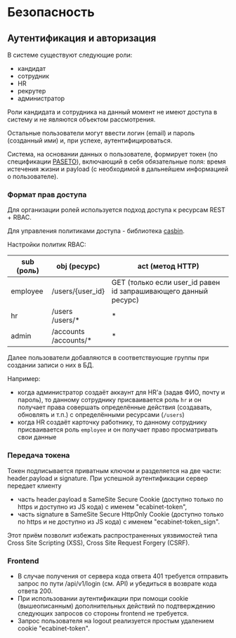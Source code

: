 # Безопасность


## Аутентификация и авторизация

В системе существуют следующие роли: 
- кандидат
- сотрудник
- HR
- рекрутер
- администратор

Роли кандидата и сотрудника на данный момент не имеют доступа в систему и не являются объектом рассмотрения.

Остальные пользователи могут ввести логин (email) и пароль (созданный ими) и, при успехе, аутентифицироваться.

Система, на основании данных о пользователе, формирует токен (по спецификации [PASETO](https://github.com/paseto-standard/paseto-spec)), включающий в себя обязательные поля: время истечения жизни и payload (с необходимой в дальнейшем информацией о пользователе).


### Формат прав доступа

Для организации ролей используется подход доступа к ресурсам REST + RBAC.

Для управления политиками доступа - библиотека [casbin](https://github.com/casbin/casbin).

Настройки политик RBAC:

| sub (роль) | obj (ресурс)              | act (метод HTTP)                                                |
|------------|---------------------------|-----------------------------------------------------------------|
| employee   | /users/{user_id}          | GET (только если user_id равен id запрашивающего данный ресурс) |
| hr         | /users<br/>/users/*       | *                                                               |
| admin      | /accounts<br/>/accounts/* | *                                                               |

Далее пользователи добавляются в соответствующие группы при создании записи о них в БД.

Например:
- когда администратор создаёт аккаунт для HR'а (задав ФИО, почту и пароль), то данному сотруднику присваивается роль `hr` и он получает права совершать определённые действия (создавать, обновлять и т.п.) с определёнными ресурсами (`/users`)
- когда HR создаёт карточку работнику, то данному сотруднику присваивается роль `employee` и он получает право просматривать свои данные


### Передача токена 
Токен подписывается приватным ключом и разделяется на две части: header.payload и signature. При успешной аутентификации сервер передает клиенту 
* часть header.payload в SameSite Secure Cookie (доступно только по https и доступно из JS кода) с именем "ecabinet-token",
* часть signature в SameSite Secure HttpOnly Cookie (доступно только по https и не доступно из JS кода) c именем "ecabinet-token_sign".

Этот приём позволит избежать распространенных уязвимостей типа Cross Site Scripting (XSS), Cross Site Request Forgery (CSRF).


### Frontend
* В случае получения от сервера кода ответа 401 требуется отправить запрос по пути /api/v1/login (см. API) и убедиться в возврате кода ответа 200.
* При использовании аутентификации при помощи cookie (вышеописанным) дополнительных действий по подтверждению следующих запросов со стороны frontend не требуется.
* Запрос пользователя на logout реализуется простым удалением cookie "ecabinet-token".
